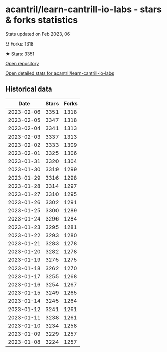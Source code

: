 # acantril/learn-cantrill-io-labs - stars & forks statistics

Stats updated on Feb 2023, 06

☋ Forks: 1318

★ Stars: 3351

[Open repository](https://github.com/acantril/learn-cantrill-io-labs)

[Open detailed stats for acantril/learn-cantrill-io-labs](https://reviewgithub.com/rep/acantril/learn-cantrill-io-labs)

## Historical data
| Date | Stars | Forks |
|------|-------|-------|
| 2023-02-06 | 3351 | 1318 | 
| 2023-02-05 | 3347 | 1318 | 
| 2023-02-04 | 3341 | 1313 | 
| 2023-02-03 | 3337 | 1313 | 
| 2023-02-02 | 3333 | 1309 | 
| 2023-02-01 | 3325 | 1306 | 
| 2023-01-31 | 3320 | 1304 | 
| 2023-01-30 | 3319 | 1299 | 
| 2023-01-29 | 3316 | 1298 | 
| 2023-01-28 | 3314 | 1297 | 
| 2023-01-27 | 3310 | 1295 | 
| 2023-01-26 | 3302 | 1291 | 
| 2023-01-25 | 3300 | 1289 | 
| 2023-01-24 | 3296 | 1284 | 
| 2023-01-23 | 3295 | 1281 | 
| 2023-01-22 | 3293 | 1280 | 
| 2023-01-21 | 3283 | 1278 | 
| 2023-01-20 | 3282 | 1278 | 
| 2023-01-19 | 3275 | 1275 | 
| 2023-01-18 | 3262 | 1270 | 
| 2023-01-17 | 3255 | 1268 | 
| 2023-01-16 | 3254 | 1267 | 
| 2023-01-15 | 3249 | 1265 | 
| 2023-01-14 | 3245 | 1264 | 
| 2023-01-12 | 3241 | 1261 | 
| 2023-01-11 | 3238 | 1261 | 
| 2023-01-10 | 3234 | 1258 | 
| 2023-01-09 | 3229 | 1257 | 
| 2023-01-08 | 3224 | 1257 | 

